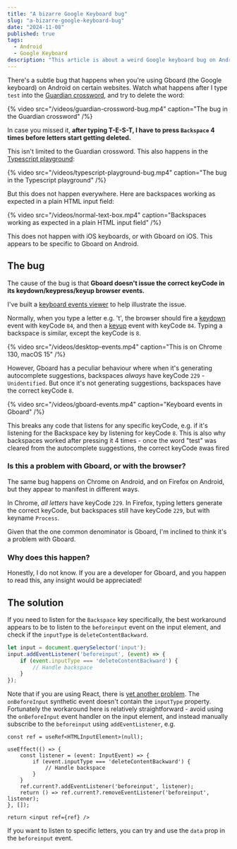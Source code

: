 ```yaml
---
title: "A bizarre Google Keyboard bug"
slug: "a-bizarre-google-keyboard-bug"
date: "2024-11-08"
published: true
tags:
  - Android
  - Google Keyboard
description: "This article is about a weird Google keyboard bug on Android."
---
```


There's a subtle bug that happens when you're using Gboard (the Google keyboard) on Android on certain websites. Watch what happens after I type `test` into the [Guardian crossword](https://www.theguardian.com/crosswords/cryptic/29529), and try to delete the word:

{% video src="/videos/guardian-crossword-bug.mp4" caption="The bug in the Guardian crossword" /%}

In case you missed it, **after typing T-E-S-T, I have to press `Backspace` 4 times before letters start getting deleted.**

This isn't limited to the Guardian crossword. This also happens in the [Typescript playground](https://www.typescriptlang.org/play/):

{% video src="/videos/typescript-playground-bug.mp4" caption="The bug in the Typescript playground" /%}

But this does not happen everywhere. Here are backspaces working as expected in a plain HTML input field:

{% video src="/videos/normal-text-box.mp4" caption="Backspaces working as expected in a plain HTML input field" /%}

This does not happen with iOS keyboards, or with Gboard on iOS. This appears to be specific to Gboard on Android.

## The bug

The cause of the bug is that **Gboard doesn't issue the correct keyCode in its keydown/keypress/keyup browser events.**

I've built a [keyboard events viewer](/projects/key-event-viewer) to help illustrate the issue.

Normally, when you type a letter e.g. 't', the browser should fire a [keydown](https://developer.mozilla.org/en-US/docs/Web/API/Element/keydown_event) event with keyCode `84`, and then a [keyup](https://developer.mozilla.org/en-US/docs/Web/API/Element/keyup_event) event with keyCode `84`. Typing a backspace is similar, except the keyCode is `8`.

{% video src="/videos/desktop-events.mp4" caption="This is on Chrome 130, macOS 15" /%}

However, Gboard has a peculiar behaviour where when it's generating autocomplete suggestions, backspaces *always* have keyCode `229` - `Unidentified`. But once it's not generating suggestions, backspaces have the correct keyCode `8`.

{% video src="/videos/gboard-events.mp4" caption="Keyboard events in Gboard" /%}

This breaks any code that listens for any specific keyCode, e.g. if it's listening for the Backspace key by listening for keyCode `8`. This is also why backspaces worked after pressing it 4 times - once the word "test" was cleared from the autocomplete suggestions, the correct keyCode `8`was fired

### Is this a problem with Gboard, or with the browser?

The same bug happens on Chrome on Android, and on Firefox on Android, but they appear to manifest in different ways.

In Chrome, *all letters* have keyCode `229`. In Firefox, typing letters generate the correct keyCode, but backspaces still have keyCode `229`, but with keyname `Process`.

Given that the one common denominator is Gboard, I'm inclined to think it's a problem with Gboard.

### Why does this happen?

Honestly, I do not know. If you are a developer for Gboard, and you happen to read this, any insight would be appreciated!

## The solution

If you need to listen for the `Backspace` key specifically, the best workaround appears to be to listen to the `beforeinput` event on the input element, and check if the `inputType` is `deleteContentBackward`.

```js
let input = document.querySelector('input');
input.addEventListener('beforeinput', (event) => {
    if (event.inputType === 'deleteContentBackward') {
        // Handle backspace
    }
});
```

Note that if you are using React, there is [yet another problem](https://github.com/facebook/react/issues/11211). The `onBeforeInput` synthetic event doesn't contain the `inputType` property. Fortunately the workaround here is relatively straightforward - avoid using the `onBeforeInput` event handler on the input element, and instead manually subscribe to the `beforeinput` using `addEventListener`, e.g.

```tsx
const ref = useRef<HTMLInputElement>(null);

useEffect(() => {
    const listener = (event: InputEvent) => {
        if (event.inputType === 'deleteContentBackward') {
            // Handle backspace
        }
    }
    ref.current?.addEventListener('beforeinput', listener);
    return () => ref.current?.removeEventListener('beforeinput', listener);
}, []);

return <input ref={ref} />
```

If you want to listen to specific letters, you can try and use the `data` prop in the `beforeinput` event.